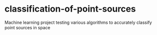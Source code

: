 # classification-of-point-sources
Machine learning project testing various algorithms to accurately classify point sources in space
